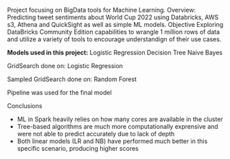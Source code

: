 Project focusing on BigData tools for Machine Learning.
Overview:
Predicting tweet sentiments about World Cup 2022 using Databricks, AWS s3, Athena and QuickSight as well as simple ML models. 
Objective
Exploring DataBricks Community Edition capabilities to wrangle 1 million rows of data and utilize a variety of tools to encourage understandign of their use cases.


**Models used in this project:**
Logistic Regression
Decision Tree
Naive Bayes

GridSearch done on:
Logistic Regression

Sampled GridSearch done on:
Random Forest

Pipeline was used for the final model

Conclusions
- ML in Spark heavily relies on how many cores are available in the cluster
- Tree-based algorithms are much more computationally exprensive and were not able to predict accurately due to lack of depth
- Both linear models (LR and NB) have performed much better in this specific scenario, producing higher scores




